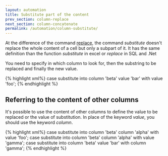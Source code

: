```yaml
---
layout: automation
title: Substitute part of the content
prev_section: column-replace
next_section: column-concatenate
permalink: /automation/column-substitute/
---
```

At the difference of the command [replace](../column-replace), the command *substitute* doesn't replace the whole content of a cell but only a subpart of it. It has the same definition than the function *substitute* in excel or *replace* in SQL and .Net

You need to specify in which column to look for, then the substring to be replaced and finally the new value.

{% highlight xml%}
case substitute into column 'beta' value 'bar' with value 'foo';
{% endhighlight %}

## Referring to the content of other columns

It's possible to use the content of other columns to define the value to be replaced or the value of substitution. In place of the keyword *value*, you should use the keyword *column*.

{% highlight xml%}
case substitute into column 'beta' column 'alpha' with value 'foo';
case substitute into column 'beta' column 'alpha' with value 'gamma';
case substitute into column 'beta' value 'bar' with column 'gamma';
{% endhighlight %}
